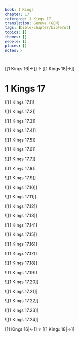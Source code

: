 ```yaml
---
book: 1 Kings
chapter: 17
reference: 1 Kings 17
translation: Geneva (GEN)
tags: [bible/chapter/bible/ot]
topics: []
themes: []
people: []
places: []
notes: >
  
---
```


[[1 Kings 16|<-]] ✞ [[1 Kings 18|->]]

# 1 Kings 17

![[1 Kings 17.1]]

![[1 Kings 17.2]]

![[1 Kings 17.3]]

![[1 Kings 17.4]]

![[1 Kings 17.5]]

![[1 Kings 17.6]]

![[1 Kings 17.7]]

![[1 Kings 17.8]]

![[1 Kings 17.9]]

![[1 Kings 17.10]]

![[1 Kings 17.11]]

![[1 Kings 17.12]]

![[1 Kings 17.13]]

![[1 Kings 17.14]]

![[1 Kings 17.15]]

![[1 Kings 17.16]]

![[1 Kings 17.17]]

![[1 Kings 17.18]]

![[1 Kings 17.19]]

![[1 Kings 17.20]]

![[1 Kings 17.21]]

![[1 Kings 17.22]]

![[1 Kings 17.23]]

![[1 Kings 17.24]]

[[1 Kings 16|<-]] ✞ [[1 Kings 18|->]]
